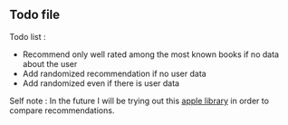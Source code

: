 ## Todo file
Todo list : 
* Recommend only well rated among the most known books if no data about the user
* Add randomized recommendation if no user data
* Add randomized even if there is user data


Self note : In the future I will be trying out this [apple library](#https://github.com/apple/turicreate)
in order to compare recommendations.